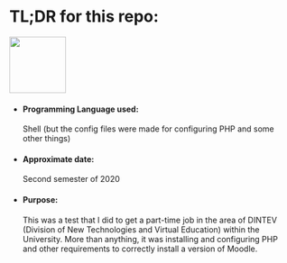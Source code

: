 <h1>TL;DR for this repo:</h1>
<img src="https://e7.pngegg.com/pngimages/48/567/png-clipart-bash-shell-script-command-line-interface-z-shell-shell-rectangle-logo-thumbnail.png" height="100" width="100">
<ul>
  <li><h4>Programming Language used:</h4>Shell (but the config files were made for configuring PHP and some other things)</li>
  <li><h4>Approximate date:</h4>Second semester of 2020</li>
  <li><h4>Purpose:</h4>This was a test that I did to get a part-time job in the area of DINTEV (Division of New Technologies and Virtual Education) within the University. More than anything, it was installing and configuring PHP and other requirements to correctly install a version of Moodle.</li>
</ul>

